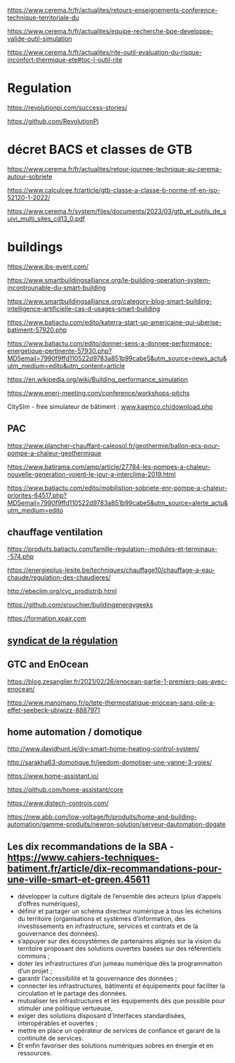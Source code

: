https://www.cerema.fr/fr/actualites/retours-enseignements-conference-technique-territoriale-du

https://www.cerema.fr/fr/actualites/equipe-recherche-bpe-developpe-valide-outil-simulation

https://www.cerema.fr/fr/actualites/rite-outil-evaluation-du-risque-inconfort-thermique-ete#toc-l-outil-rite

# Regulation

https://revolutionpi.com/success-stories/

https://github.com/RevolutionPi

# décret BACS et classes de GTB

https://www.cerema.fr/fr/actualites/retour-journee-technique-au-cerema-autour-sobriete

https://www.calculcee.fr/article/gtb-classe-a-classe-b-norme-nf-en-iso-52120-1-2022/

https://www.cerema.fr/system/files/documents/2023/03/gtb_et_outils_de_suivi_multi_sites_cd13_0.pdf

# buildings

https://www.ibs-event.com/

https://www.smartbuildingsalliance.org/le-building-operation-system-incontrounable-du-smart-building

https://www.smartbuildingsalliance.org/category-blog-smart-building-intelligence-artificielle-cas-d-usages-smart-building

https://www.batiactu.com/edito/katerra-start-up-americaine-qui-uberise-batiment-57920.php

https://www.batiactu.com/edito/donner-sens-a-donnee-performance-energetique-pertinente-57930.php?MD5email=7990f9ffd110522d9783a851b99cabe5&utm_source=news_actu&utm_medium=edito&utm_content=article

https://en.wikipedia.org/wiki/Building_performance_simulation

https://www.enerj-meeting.com/conference/workshops-pitchs

CitySIm - free simulateur de bâtiment : www.kaemco.ch/download.php

## PAC

https://www.plancher-chauffant-caleosol.fr/geothermie/ballon-ecs-pour-pompe-a-chaleur-geothermique

https://www.batirama.com/amp/article/27784-les-pompes-a-chaleur-nouvelle-generation-voient-le-jour-a-interclima-2019.html

https://www.batiactu.com/edito/mobilistion-sobriete-enr-pompe-a-chaleur-priorites-64517.php?MD5email=7990f9ffd110522d9783a851b99cabe5&utm_source=alerte_actu&utm_medium=edito


## chauffage ventilation

https://produits.batiactu.com/famille-regulation--modules-et-terminaux--574.php

https://energieplus-lesite.be/techniques/chauffage10/chauffage-a-eau-chaude/regulation-des-chaudieres/

http://ebeclim.org/cvc_prodistrib.html

https://github.com/srouchier/buildingenergygeeks

https://formation.xpair.com

[<h2>syndicat de la régulation</h2>](http://www.acr-regulation.com/)

## GTC and EnOcean

https://blog.zesanglier.fr/2021/02/26/enocean-partie-1-premiers-pas-avec-enocean/

https://www.manomano.fr/p/tete-thermostatique-enocean-sans-pile-a-effet-seebeck-ubiwizz-8887971


## home automation / domotique

http://www.davidhunt.ie/diy-smart-home-heating-control-system/

http://sarakha63-domotique.fr/jeedom-domotiser-une-vanne-3-voies/

https://www.home-assistant.io/

https://github.com/home-assistant/core

https://www.distech-controls.com/

https://new.abb.com/low-voltage/fr/produits/home-and-building-automation/gamme-produits/newron-solution/serveur-dautomation-dogate

## Les dix recommandations de la SBA - https://www.cahiers-techniques-batiment.fr/article/dix-recommandations-pour-une-ville-smart-et-green.45611
- développer la culture digitale de l’ensemble des acteurs (plus d’appels d’offres numériques), 
- définir et partager un schéma directeur numérique à tous les échelons du territoire (organisations et systèmes d’information, des investissements en infrastructure, services et contrats et de la gouvernance des données). 
- s’appuyer sur des écosystèmes de partenaires alignés sur la vision du territoire proposant des solutions ouvertes basées sur des référentiels communs ; 
- doter les infrastructures d’un jumeau numérique dès la programmation d’un projet ; 
- garantir l’accessibilité et la gouvernance des données ; 
- connecter les infrastructures, bâtiments et équipements pour faciliter la circulation et le partage des données. 
- mutualiser les infrastructures et les équipements dès que possible pour stimuler une politique vertueuse, 
- exiger des solutions disposant d’interfaces standardisées, interopérables et ouvertes ; 
- mettre en place un opérateur de services de confiance et garant de la continuité de services. 
- Et enfin favoriser des solutions numériques sobres en énergie et en ressources.
